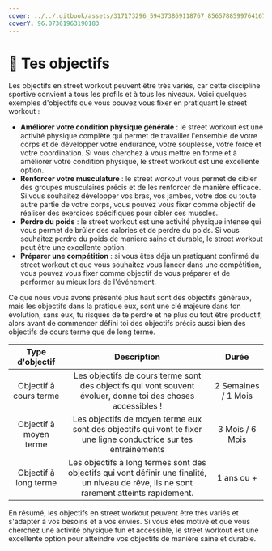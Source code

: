 ```yaml
---
cover: ../../.gitbook/assets/317173296_594373869118767_8565788599764167026_n.webp
coverY: 96.07361963190183
---
```


# 🎯 Tes objectifs

Les objectifs en street workout peuvent être très variés, car cette discipline sportive convient à tous les profils et à tous les niveaux. Voici quelques exemples d'objectifs que vous pouvez vous fixer en pratiquant le street workout :

* **Améliorer votre condition physique générale** : le street workout est une activité physique complète qui permet de travailler l'ensemble de votre corps et de développer votre endurance, votre souplesse, votre force et votre coordination. Si vous cherchez à vous mettre en forme et à améliorer votre condition physique, le street workout est une excellente option.
* **Renforcer votre musculature** : le street workout vous permet de cibler des groupes musculaires précis et de les renforcer de manière efficace. Si vous souhaitez développer vos bras, vos jambes, votre dos ou toute autre partie de votre corps, vous pouvez vous fixer comme objectif de réaliser des exercices spécifiques pour cibler ces muscles.
* **Perdre du poids** : le street workout est une activité physique intense qui vous permet de brûler des calories et de perdre du poids. Si vous souhaitez perdre du poids de manière saine et durable, le street workout peut être une excellente option.
* **Préparer une compétition** : si vous êtes déjà un pratiquant confirmé du street workout et que vous souhaitez vous lancer dans une compétition, vous pouvez vous fixer comme objectif de vous préparer et de performer au mieux lors de l'événement.

Ce que nous vous avons présenté plus haut sont des objectifs généraux, mais les objectifs dans la pratique eux, sont une clé majeure dans ton évolution, sans eux, tu risques de te perdre et ne plus du tout être productif, alors avant de commencer défini toi des objectifs précis aussi bien des objectifs de cours terme que de long terme.

|     Type d'objectif    |                                                                 Description                                                                |        Durée        |
| :--------------------: | :----------------------------------------------------------------------------------------------------------------------------------------: | :-----------------: |
| Objectif à cours terme |                Les objectifs de cours terme sont des objectifs qui vont souvent évoluer, donne toi des choses accessibles !                | 2 Semaines / 1 Mois |
| Objectif à moyen terme |             Les objectifs de moyen terme eux sont des objectifs qui vont te fixer une ligne conductrice sur tes entrainements              |   3 Mois / 6 Mois   |
|  Objectif à long terme | Les objectifs à long termes sont des objectifs qui vont définir une finalité, un niveau de rêve, ils ne sont rarement atteints rapidement. |     1 ans ou +      |

En résumé, les objectifs en street workout peuvent être très variés et s'adapter à vos besoins et à vos envies. Si vous êtes motivé et que vous cherchez une activité physique fun et accessible, le street workout est une excellente option pour atteindre vos objectifs de manière saine et durable.
